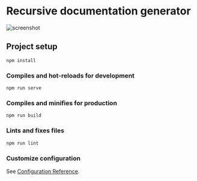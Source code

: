 # Recursive documentation generator

![screenshot](https://downloader.disk.yandex.ru/preview/b15a11b5944c111c6a906fbeb2383e9544a296bf34fc357bfb2e930cd56b95c9/642f3efd/gtm-bTcd0-SDIk3UVD9sMjZTZJYcc9TlUBcdDijpD6-cT5Q5JWYEwJDZZ1KFilMMXyQUKdbELjxX6hDFF3tHEg%3D%3D?uid=0&filename=2023-04-06_20-51-05.png&disposition=inline&hash=&limit=0&content_type=image%2Fpng&owner_uid=0&tknv=v2&size=2048x2048)

## Project setup
```
npm install
```

### Compiles and hot-reloads for development
```
npm run serve
```

### Compiles and minifies for production
```
npm run build
```

### Lints and fixes files
```
npm run lint
```

### Customize configuration
See [Configuration Reference](https://cli.vuejs.org/config/).
